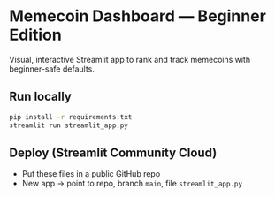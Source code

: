 # Memecoin Dashboard — Beginner Edition

Visual, interactive Streamlit app to rank and track memecoins with beginner-safe defaults.

## Run locally
```bash
pip install -r requirements.txt
streamlit run streamlit_app.py
```

## Deploy (Streamlit Community Cloud)
- Put these files in a public GitHub repo
- New app → point to repo, branch `main`, file `streamlit_app.py`
